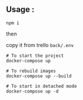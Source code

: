 ## Usage :
``` npm i ```

then

copy it from trello
```back/.env```

```
# To start the project
docker-compose up

# To rebuild images
docker-compose up --build 

# To start in detached mode 
docker-compose up -d
```
